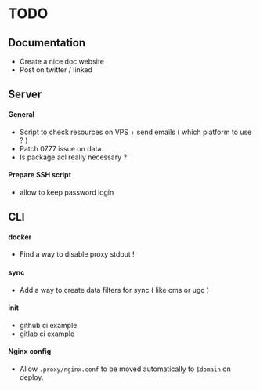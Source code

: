 # TODO

## Documentation

- Create a nice doc website
- Post on twitter / linked

## Server

#### General
- Script to check resources on VPS + send emails ( which platform to use ? )
- Patch 0777 issue on data
- Is package acl really necessary ?

#### Prepare SSH script
- allow to keep password login




## CLI

#### docker
- Find a way to disable proxy stdout !

#### sync
- Add a way to create data filters for sync ( like cms or ugc )

#### init
- github ci example
- gitlab ci example

#### Nginx config
- Allow `.proxy/nginx.conf` to be moved automatically to `$domain` on deploy.
